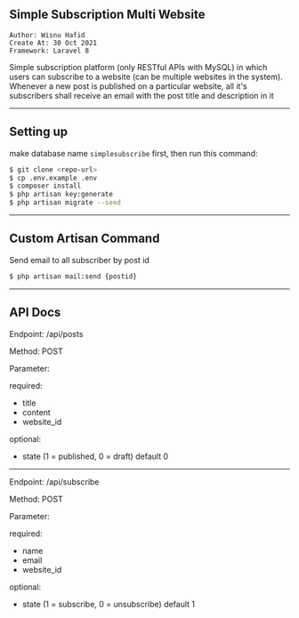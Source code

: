 ## Simple Subscription Multi Website

```
Author: Wisnu Hafid
Create At: 30 Oct 2021
Framework: Laravel 8
```

Simple subscription platform (only RESTful APIs with MySQL) in which users can subscribe to a website (can be multiple websites in the system). Whenever a new post is published on a particular website, all it's subscribers shall receive an email with the post title and description in it

---------

## Setting up

make database name `simplesubscribe` first, then run this command:

```sh
$ git clone <repo-url>
$ cp .env.example .env
$ composer install
$ php artisan key:generate
$ php artisan migrate --seed
```

---------

## Custom Artisan Command

Send email to all subscriber by post id

```sh
$ php artisan mail:send {postid}
```

---------

## API Docs

Endpoint: /api/posts

Method: POST

Parameter: 

required:

- title
- content
- website_id

optional:

- state (1 = published, 0 = draft) default 0

---------

Endpoint: /api/subscribe

Method: POST

Parameter: 

required:

- name
- email
- website_id

optional:

- state (1 = subscribe, 0 = unsubscribe) default 1